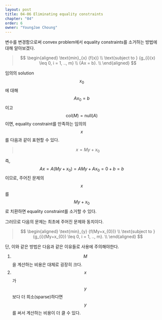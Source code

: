 ```yaml
---
layout: post
title: 04-06 Eliminating equality constraints
chapter: "04"
order: 6
owner: "YoungJae Choung"
---
```

변수를 변경함으로써 convex problem에서 equality constraints를 소거하는 방법에 대해 알아보겠다.

>$$
>\begin{aligned}
>    \text{min}_{x} {f(x)} \\
>    \text{subject to } {g_{i}(x) \leq 0, i = 1, .., m} \\
>    {Ax = b}. \\
>\end{aligned}
>$$

임의의 solution $$x_{0}$$에 대해 $$Ax_{0} = b$$이고 $$\text{col}(M) = \text{null}(A)$$이면, equality constraint를 만족하는 임의의 $$x$$를 다음과 같이 표현할 수 있다.
>$$x = My + x_{0}$$

즉, $$Ax = A(My + x_{0}) = AMy + Ax_{0} = 0 + b = b$$이므로, 주어진 문제의 $$x$$를 $$My+x_{0}$$로 치환하면 equality constraint를 소거할 수 있다.

그러므로 다음의 문제는 최초에 주어진 문제와 동치이다.

>$$
>\begin{aligned}
>    \text{min}_{y} {f(My+x_{0})} \\
>    \text{subject to } {g_{i}(My+x_{0}) \leq 0, i = 1, .., m}. \\
>\end{aligned}
>$$

단, 이와 같은 방법은 다음과 같은 이유들로 사용에 주의해야한다.
1. $$M$$을 계산하는 비용은 대체로 굉장히 크다.
2. $$x$$가 $$y$$보다 더 희소(sparse)하다면 $$y$$를 써서 계산하는 비용이 더 클 수 있다.
